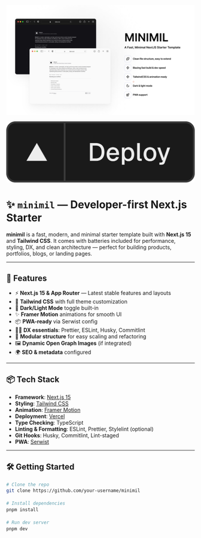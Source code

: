 <p align="center">
  <img src=".github/assets/banner.jpg" alt="minimil banner" />
</p>

<p align="center">
  <a href="https://vercel.com/new/clone?repository-url=https://github.com/tanlucvn/minimil&env=NEXT_PUBLIC_SITE_URL&project-name=minimil&repository-name=minimil">
    <img src=".github/assets/deploy.png" alt="Deploy to Vercel" />
  </a>
</p>

# ✨ `minimil` — Developer-first Next.js Starter

**minimil** is a fast, modern, and minimal starter template built with **Next.js 15** and **Tailwind CSS**. It comes with batteries included for performance, styling, DX, and clean architecture — perfect for building products, portfolios, blogs, or landing pages.

---

## 🚀 Features

- ⚡ **Next.js 15 & App Router** — Latest stable features and layouts
- 🎨 **Tailwind CSS** with full theme customization
- 💅 **Dark/Light Mode** toggle built-in
- ✨ **Framer Motion** animations for smooth UI
- 📦 **PWA-ready** via Serwist config
- 🧑‍💻 **DX essentials**: Prettier, ESLint, Husky, Commitlint
- 🧩 **Modular structure** for easy scaling and refactoring
- 🖼️ **Dynamic Open Graph Images** (if integrated)
- 🌍 **SEO & metadata** configured

---

## 📦 Tech Stack

- **Framework**: [Next.js 15](https://nextjs.org/)
- **Styling**: [Tailwind CSS](https://tailwindcss.com/)
- **Animation**: [Framer Motion](https://www.framer.com/motion/)
- **Deployment**: [Vercel](https://vercel.com/)
- **Type Checking**: TypeScript
- **Linting & Formatting**: ESLint, Prettier, Stylelint (optional)
- **Git Hooks**: Husky, Commitlint, Lint-staged
- **PWA**: [Serwist](https://serwist.pages.dev/)

---

## 🛠️ Getting Started

```bash
# Clone the repo
git clone https://github.com/your-username/minimil

# Install dependencies
pnpm install

# Run dev server
pnpm dev
